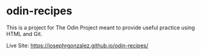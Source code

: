 # odin-recipes
This is a project for The Odin Project meant to provide useful practice using HTML and Git.

Live Site: https://josephrgonzalez.github.io/odin-recipes/
